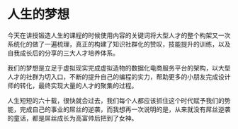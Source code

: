# 人生的梦想

今天在讲授锻造人生的课程的时候使用内容的关键词将大型人才的整个构架又一次系统化的做了一遍梳理，真正的构建了知识社群化的赞叹，技能提升的训练，以及自我成长后的分享的三大人才培养体系。

我们的梦想是立足于虚拟现实完成虚拟造物的数据化电商服务平台的架构，以大型人才的社群为切入口，不断的提升自己的编程的实力，帮助更多的小朋友完成设计师的转化，最终实现大量的人才的聚集的过程。

人生短短的六十载，很快就会过去，我们每个人都应该抓住这个时代赋予我们的势能，完成自己的事业的屌丝的逆袭，而我想再一次说明的是，从来就没有屌丝逆袭的童话，都是屌丝成长为高富帅后把到了女神。
